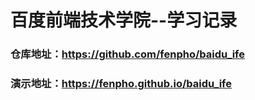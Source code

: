 # 百度前端技术学院--学习记录

### 仓库地址：https://github.com/fenpho/baidu_ife

### 演示地址：https://fenpho.github.io/baidu_ife